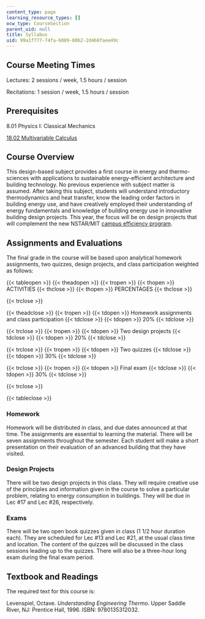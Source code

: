 ```yaml
---
content_type: page
learning_resource_types: []
ocw_type: CourseSection
parent_uid: null
title: Syllabus
uid: 99a1f777-74fa-6089-80b2-2d468faee49c
---
```


Course Meeting Times
--------------------

Lectures: 2 sessions / week, 1.5 hours / session

Recitations: 1 session / week, 1.5 hours / session

Prerequisites
-------------

8.01 Physics I: Classical Mechanics

[18.02 Multivariable Calculus](/courses/18-02-multivariable-calculus-fall-2007)

Course Overview
---------------

This design-based subject provides a first course in energy and thermo-sciences with applications to sustainable energy-efficient architecture and building technology. No previous experience with subject matter is assumed. After taking this subject, students will understand introductory thermodynamics and heat transfer, know the leading order factors in building energy use, and have creatively employed their understanding of energy fundamentals and knowledge of building energy use in innovative building design projects. This year, the focus will be on design projects that will complement the new NSTAR/MIT [campus efficiency program](http://web.mit.edu/newsoffice/2010/nstar-mit-0526.html).

Assignments and Evaluations
---------------------------

The final grade in the course will be based upon analytical homework assignments, two quizzes, design projects, and class participation weighted as follows:

{{< tableopen >}}
{{< theadopen >}}
{{< tropen >}}
{{< thopen >}}
ACTIVITIES
{{< thclose >}}
{{< thopen >}}
PERCENTAGES
{{< thclose >}}

{{< trclose >}}

{{< theadclose >}}
{{< tropen >}}
{{< tdopen >}}
Homework assignments and class participation
{{< tdclose >}}
{{< tdopen >}}
20%
{{< tdclose >}}

{{< trclose >}}
{{< tropen >}}
{{< tdopen >}}
Two design projects
{{< tdclose >}}
{{< tdopen >}}
20%
{{< tdclose >}}

{{< trclose >}}
{{< tropen >}}
{{< tdopen >}}
Two quizzes
{{< tdclose >}}
{{< tdopen >}}
30%
{{< tdclose >}}

{{< trclose >}}
{{< tropen >}}
{{< tdopen >}}
Final exam
{{< tdclose >}}
{{< tdopen >}}
30%
{{< tdclose >}}

{{< trclose >}}

{{< tableclose >}}

### Homework

Homework will be distributed in class, and due dates announced at that time. The assignments are essential to learning the material. There will be seven assignments throughout the semester. Each student will make a short presentation on their evaluation of an advanced building that they have visited.

### Design Projects

There will be two design projects in this class. They will require creative use of the principles and information given in the course to solve a particular problem, relating to energy consumption in buildings. They will be due in Lec #17 and Lec #26, respectively.

### Exams

There will be two open book quizzes given in class (1 1/2 hour duration each). They are scheduled for Lec #13 and Lec #21, at the usual class time and location. The content of the quizzes will be discussed in the class sessions leading up to the quizzes. There will also be a three-hour long exam during the final exam period.

Textbook and Readings
---------------------

The required text for this course is:

Levenspiel, Octave. _Understanding Engineering Thermo_. Upper Saddle River, NJ: Prentice Hall, 1996. ISBN: 9780135312032.
